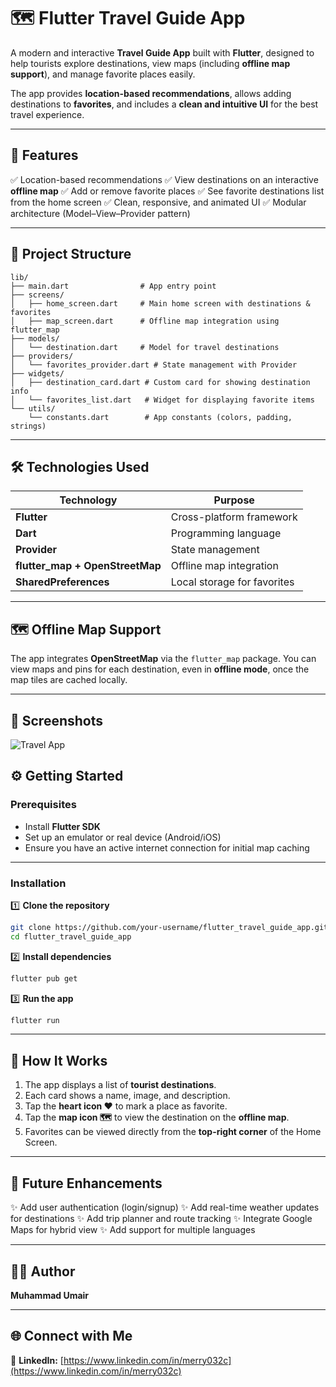 # 🗺️ Flutter Travel Guide App

A modern and interactive **Travel Guide App** built with **Flutter**, designed to help tourists explore destinations, view maps (including **offline map support**), and manage favorite places easily.

The app provides **location-based recommendations**, allows adding destinations to **favorites**, and includes a **clean and intuitive UI** for the best travel experience.

---

## 🚀 Features

✅ Location-based recommendations
✅ View destinations on an interactive **offline map**
✅ Add or remove favorite places
✅ See favorite destinations list from the home screen
✅ Clean, responsive, and animated UI
✅ Modular architecture (Model–View–Provider pattern)

---

## 📂 Project Structure

```
lib/
├── main.dart                # App entry point
├── screens/
│   ├── home_screen.dart     # Main home screen with destinations & favorites
│   ├── map_screen.dart      # Offline map integration using flutter_map
├── models/
│   └── destination.dart     # Model for travel destinations
├── providers/
│   └── favorites_provider.dart # State management with Provider
├── widgets/
│   ├── destination_card.dart # Custom card for showing destination info
│   └── favorites_list.dart   # Widget for displaying favorite items
└── utils/
    └── constants.dart        # App constants (colors, padding, strings)
```

---

## 🛠️ Technologies Used

| Technology                      | Purpose                     |
| ------------------------------- | --------------------------- |
| **Flutter**                     | Cross-platform framework    |
| **Dart**                        | Programming language        |
| **Provider**                    | State management            |
| **flutter_map + OpenStreetMap** | Offline map integration     |
| **SharedPreferences**           | Local storage for favorites |

---

## 🗺️ Offline Map Support

The app integrates **OpenStreetMap** via the `flutter_map` package.
You can view maps and pins for each destination, even in **offline mode**, once the map tiles are cached locally.

---

## 📸 Screenshots

![Travel App]([https://github.com/MuhmmadUmair/Travel-App/blob/3bd770fe9a2eaabe16462d14aa7094053d73b64f/assets/images/App_Screenshot.jpg])
## ⚙️ Getting Started

### Prerequisites

* Install **Flutter SDK**
* Set up an emulator or real device (Android/iOS)
* Ensure you have an active internet connection for initial map caching

---

### Installation

1️⃣ **Clone the repository**

```bash
git clone https://github.com/your-username/flutter_travel_guide_app.git
cd flutter_travel_guide_app
```

2️⃣ **Install dependencies**

```bash
flutter pub get
```

3️⃣ **Run the app**

```bash
flutter run
```

---

## 🧰 How It Works

1. The app displays a list of **tourist destinations**.
2. Each card shows a name, image, and description.
3. Tap the **heart icon ❤️** to mark a place as favorite.
4. Tap the **map icon 🗺️** to view the destination on the **offline map**.
5. Favorites can be viewed directly from the **top-right corner** of the Home Screen.

---

## 🌟 Future Enhancements

✨ Add user authentication (login/signup)
✨ Add real-time weather updates for destinations
✨ Add trip planner and route tracking
✨ Integrate Google Maps for hybrid view
✨ Add support for multiple languages

---

## 👨‍💻 Author

**Muhammad Umair**

---

## 🌐 Connect with Me

💼 **LinkedIn:** [https://www.linkedin.com/in/merry032c](https://www.linkedin.com/in/merry032c)

